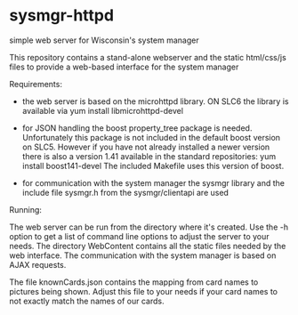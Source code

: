 # sysmgr-httpd

simple web server for Wisconsin's system manager

This repository contains a stand-alone webserver and the static html/css/js files to provide a web-based interface for the system manager

Requirements:

- the web server is based on the microhttpd library. ON SLC6 the library is available via yum install libmicrohttpd-devel

- for JSON handling the boost property_tree package is needed. Unfortunately this package is not included in the default boost version on SLC5. 
 However if you have not already installed a newer version there is also a version 1.41 available in the standard repositories: yum install boost141-devel
 The included Makefile uses this version of boost.
 
- for communication with the system manager the sysmgr library and the include file sysmgr.h from the sysmgr/clientapi are used


Running:

The web server can be run from the directory where it's created. Use the -h option to get a list of command line options to adjust the server to your needs.
The directory WebContent contains all the static files needed by the web interface. The communication with the system manager is based on AJAX requests.

The file knownCards.json contains the mapping from card names to pictures being shown. Adjust this file to your needs if your card names to not exactly match the names of our cards.


